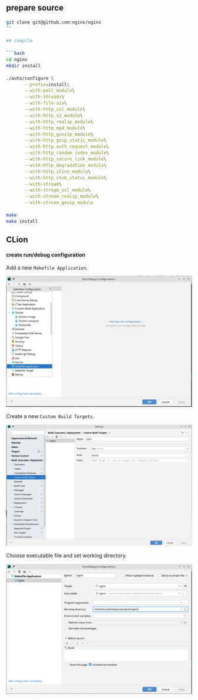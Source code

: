 ## prepare source

```bash
git clone git@github.com:nginx/nginx
``

## compile

```bash
cd nginx
mkdir install

./auto/configure \
       --prefix=install\
       --with-poll_module\
       --with-threads\
       --with-file-aio\
       --with-http_ssl_module\
       --with-http_v2_module\
       --with-http_realip_module\
       --with-http_mp4_module\
       --with-http_gunzip_module\
       --with-http_gzip_static_module\
       --with-http_auth_request_module\
       --with-http_random_index_module\
       --with-http_secure_link_module\
       --with-http_degradation_module\
       --with-http_slice_module\
       --with-http_stub_status_module\
       --with-stream\
       --with-stream_ssl_module\
       --with-stream_realip_module\
       --with-stream_geoip_module
       
make
make install

```

## CLion

#### create run/debug configuration
	
Add a new `Makefile Application`.

![new makefile application](./create_new_configuration.png)


Create a new `Custom Build Targets`.

![new custom build targets](./custom_build_target.png)

Choose executable file and set working directory.

![executable file and environment](./executable_and_environment.png)


